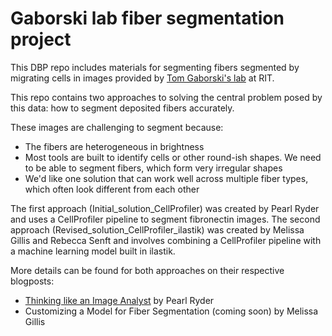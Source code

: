 # Gaborski lab fiber segmentation project

This DBP repo includes materials for segmenting fibers segmented by migrating cells in images provided by [Tom Gaborski's lab](http://www.gaborskilab.org/) at RIT.

This repo contains two approaches to solving the central problem posed by this data: how to segment deposited fibers accurately.

These images are challenging to segment because:
* The fibers are heterogeneous in brightness
* Most tools are built to identify cells or other round-ish shapes. We need to be able to segment fibers, which form very irregular shapes
* We'd like one solution that can work well across multiple fiber types, which often look different from each other

The first approach (Initial_solution_CellProfiler) was created by Pearl Ryder and uses a CellProfiler pipeline to segment fibronectin images.
The second approach (Revised_solution_CellProfiler_ilastik) was created by Melissa Gillis and Rebecca Senft and involves combining a CellProfiler pipeline with a machine learning model built in ilastik.

More details can be found for both approaches on their respective blogposts:
  * [Thinking like an Image Analyst](https://carpenter-singh-lab.broadinstitute.org/blog/thinking-image-analyst-part-i-project-overview-and-data-import) by Pearl Ryder
  * Customizing a Model for Fiber Segmentation (coming soon) by Melissa Gillis
